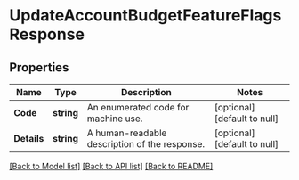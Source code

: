 # UpdateAccountBudgetFeatureFlagsResponse

## Properties
Name | Type | Description | Notes
------------ | ------------- | ------------- | -------------
**Code** | **string** | An enumerated code for machine use. | [optional] [default to null]
**Details** | **string** | A human-readable description of the response. | [optional] [default to null]

[[Back to Model list]](../README.md#documentation-for-models) [[Back to API list]](../README.md#documentation-for-api-endpoints) [[Back to README]](../README.md)

